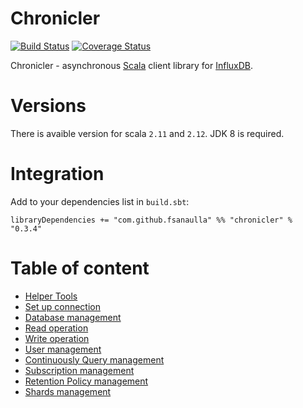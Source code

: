 # Chronicler
[![Build Status](https://travis-ci.org/fsanaulla/chronicler.svg?branch=master)](https://travis-ci.org/fsanaulla/chronicler)  [![Coverage Status](https://coveralls.com.github.fsanaulla.io/repos/github/fsanaulla/chronicler/badge.svg?branch=master)](https://coveralls.com.github.fsanaulla.io/github/fsanaulla/chronicler?branch=master)

Chronicler - asynchronous [Scala](https://www.scala-lang.org/) client library for [InfluxDB](https://www.influxdata.com/).
# Versions
There is avaible version for scala `2.11` and `2.12`. JDK 8 is required.
# Integration
Add to your dependencies list in `build.sbt`:
```
libraryDependencies += "com.github.fsanaulla" %% "chronicler" % "0.3.4"
```
# Table of content
- [Helper Tools](docs/helper_tools.md)
- [Set up connection](docs/clients_connection.md)
- [Database management](docs/database_management.md)
- [Read operation](docs/read_operation_notes.md)
- [Write operation](docs/write_operation_notes.md)
- [User management](docs/user_management.md)
- [Continuously Query management](docs/continuous_query-management.md)
- [Subscription management](docs/subscription_management.md)
- [Retention Policy management](docs/retention_policy_management.md)
- [Shards management](docs/shard_management.md)
